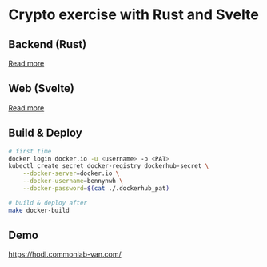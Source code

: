 # Crypto exercise with Rust and Svelte

## Backend (Rust)

[Read more](./backend/README.md)

## Web (Svelte)

[Read more](./web/README.md)

## Build & Deploy

```sh
# first time
docker login docker.io -u <username> -p <PAT>
kubectl create secret docker-registry dockerhub-secret \
    --docker-server=docker.io \
    --docker-username=bennynwh \
    --docker-password=$(cat ./.dockerhub_pat)

# build & deploy after
make docker-build
```

## Demo

https://hodl.commonlab-van.com/
